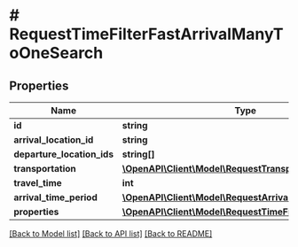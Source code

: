 # # RequestTimeFilterFastArrivalManyToOneSearch

## Properties

Name | Type | Description | Notes
------------ | ------------- | ------------- | -------------
**id** | **string** |  | 
**arrival_location_id** | **string** |  | 
**departure_location_ids** | **string[]** |  | 
**transportation** | [**\OpenAPI\Client\Model\RequestTransportationFast**](RequestTransportationFast.md) |  | 
**travel_time** | **int** |  | 
**arrival_time_period** | [**\OpenAPI\Client\Model\RequestArrivalTimePeriod**](RequestArrivalTimePeriod.md) |  | 
**properties** | [**\OpenAPI\Client\Model\RequestTimeFilterFastProperty[]**](RequestTimeFilterFastProperty.md) |  | 

[[Back to Model list]](../../README.md#documentation-for-models) [[Back to API list]](../../README.md#documentation-for-api-endpoints) [[Back to README]](../../README.md)


